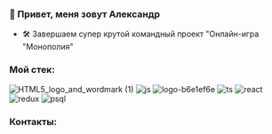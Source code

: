 ### :wave: Привет, меня зовут Александр

- :hammer_and_wrench: Завершаем супер крутой командный проект "Онлайн-игра "Монополия"

### Мой стек:
![HTML5_logo_and_wordmark (1)](https://user-images.githubusercontent.com/94950998/233976546-72341d33-9f3c-44f1-8220-744141d7db0b.svg)
![js](https://user-images.githubusercontent.com/94950998/234098885-de61b5de-8f74-4050-85b1-8bd930a3f421.svg)
![logo-b6e1ef6e](https://user-images.githubusercontent.com/94950998/234096302-f1638e85-8665-4e5c-a0c1-23d81af78bad.svg)
![ts](https://user-images.githubusercontent.com/94950998/234099976-3b559753-5bb9-4fe9-a344-a250d4050348.svg)
![react](https://user-images.githubusercontent.com/94950998/234099552-1fc72dd8-3756-4b10-923a-07b162ba253b.svg)
![redux](https://user-images.githubusercontent.com/94950998/234097610-6a049d82-eb63-4fcd-8fd5-084eec324437.svg)
![psql](https://user-images.githubusercontent.com/94950998/234104301-c0e899bd-67fb-4616-8bde-5728d4a718bd.svg)

### Контакты:


<!---
skaamoogs/skaamoogs is a ✨ special ✨ repository because its `README.md` (this file) appears on your GitHub profile.
You can click the Preview link to take a look at your changes.
--->
